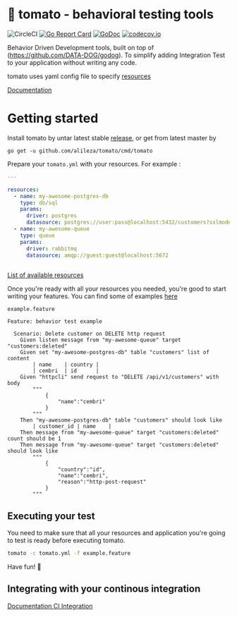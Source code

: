 # 🍅 tomato - behavioral testing tools
![CircleCI](https://circleci.com/gh/alileza/tomato/tree/master.svg?style=shield)
[![Go Report Card](https://goreportcard.com/badge/github.com/alileza/tomato)](https://goreportcard.com/report/github.com/alileza/tomato)
[![GoDoc](https://godoc.org/github.com/alileza/tomato?status.svg)](https://godoc.org/github.com/alileza/tomato)
[![codecov.io](https://codecov.io/github/alileza/tomato/branch/master/graph/badge.svg)](https://codecov.io/github/alileza/tomato)
 
Behavior Driven Development tools, built on top of (https://github.com/DATA-DOG/godog). To simplify adding Integration Test to your application without writing any code.

tomato uses yaml config file to specify [resources](#resources)

[Documentation](https://alileza.github.io/tomato/)

# Getting started

Install tomato by untar latest stable [release](https://github.com/alileza/tomato/releases/latest), or get from latest master by
```
go get -u github.com/alileza/tomato/cmd/tomato
```

Prepare your `tomato.yml` with your resources. For example :

```yaml
---

resources:
  - name: my-awesome-postgres-db
    type: db/sql
    params:
      driver: postgres
      datasource: postgres://user:pass@localhost:5432/customers?sslmode=disable
  - name: my-awesome-queue
    type: queue
    params:
      driver: rabbitmq
      datasource: amqp://guest:guest@localhost:5672
      
```

[List of available resources](http://alileza.github.io/tomato/resources)

Once you're ready with all your resources you needed, you're good to start writing your features. You can find some of examples [here](https://github.com/alileza/tomato/tree/0.1.0/examples/features)

`example.feature`
```gherkin
Feature: behavior test example

  Scenario: Delete customer on DELETE http request
    Given listen message from "my-awesome-queue" target "customers:deleted"
    Given set "my-awesome-postgres-db" table "customers" list of content
        | name    | country |
        | cembri  | id      |
    Given "httpcli" send request to "DELETE /api/v1/customers" with body
        """
            {
                "name":"cembri"
            }
        """
    Then "my-awesome-postgres-db" table "customers" should look like
        | customer_id | name    |
    Then message from "my-awesome-queue" target "customers:deleted" count should be 1
    Then message from "my-awesome-queue" target "customers:deleted" should look like
        """
            {
                "country":"id",
                "name":"cembri",
                "reason":"http-post-request"
            }
        """
```

## Executing your test

You need to make sure that all your resources and application you're going to test is ready before executing tomato.

```sh
tomato -c tomato.yml -f example.feature
```

Have fun! 🍅

## Integrating with your continous integration

[Documentation CI Integration](https://alileza.github.io/tomato/ci-integration)
